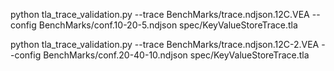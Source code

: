 python tla_trace_validation.py --trace BenchMarks/trace.ndjson.12C.VEA --config BenchMarks/conf.10-20-5.ndjson spec/KeyValueStoreTrace.tla

python tla_trace_validation.py --trace BenchMarks/trace.ndjson.12C-2.VEA --config BenchMarks/conf.20-40-10.ndjson spec/KeyValueStoreTrace.tla
